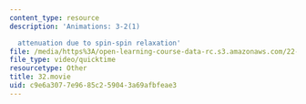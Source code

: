 ```yaml
---
content_type: resource
description: 'Animations: 3-2(1)

  attenuation due to spin-spin relaxation'
file: /media/https%3A/open-learning-course-data-rc.s3.amazonaws.com/22-920-a-hands-on-introduction-to-nuclear-magnetic-resonance-january-iap-1997/c9e6a3077e9685c259043a69afbfeae3_32.movie
file_type: video/quicktime
resourcetype: Other
title: 32.movie
uid: c9e6a307-7e96-85c2-5904-3a69afbfeae3
---
```

